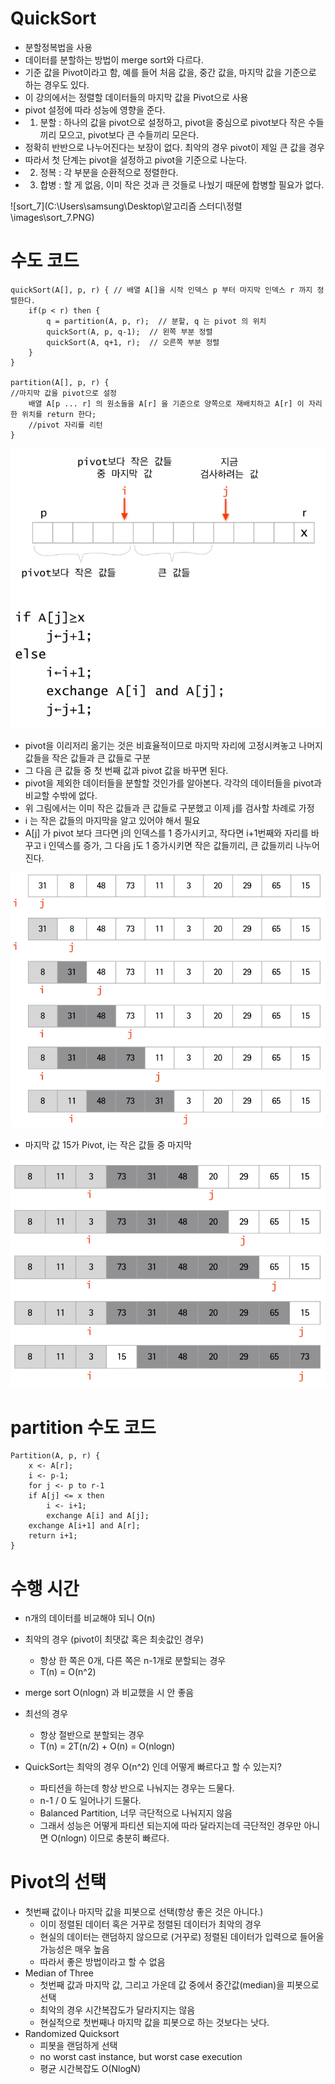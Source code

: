 # QuickSort

- 분할정복법을 사용
- 데이터를 분할하는 방법이 merge sort와 다르다.
- 기준 값을 Pivot이라고 함, 예를 들어 처음 값을, 중간 값을, 마지막 값을 기준으로 하는 경우도 있다.
- 이 강의에서는 정렬할 데이터들의 마지막 값을 Pivot으로 사용
- pivot 설정에 따라 성능에 영향을 준다.
- 1) 분할 : 하나의 값을 pivot으로 설정하고, pivot을 중심으로 pivot보다 작은 수들끼리 모으고, pivot보다 큰 수들끼리 모은다.
- 정확히 반반으로 나누어진다는 보장이 없다. 최악의 경우 pivot이 제일 큰 값을 경우
- 따라서 첫 단계는 pivot을 설정하고 pivot을 기준으로 나눈다.
- 2) 정복 : 각 부분을 순환적으로 정렬한다.
- 3) 합병 : 할 게 없음, 이미 작은 것과 큰 것들로 나눴기 때문에 합병할 필요가 없다.

 ![sort_7](C:\Users\samsung\Desktop\알고리즘 스터디\정렬\images\sort_7.PNG)



# 수도 코드

```
quickSort(A[], p, r) { // 배열 A[]을 시작 인덱스 p 부터 마지막 인덱스 r 까지 정렬한다.
	if(p < r) then {
		q = partition(A, p, r);  // 분할, q 는 pivot 의 위치
		quickSort(A, p, q-1);  // 왼쪽 부분 정렬
		quickSort(A, q+1, r);  // 오른쪽 부분 정렬
	}
}

partition(A[], p, r) {
//마지막 값을 pivot으로 설정
	배열 A[p ... r] 의 원소들을 A[r] 을 기준으로 양쪽으로 재배치하고 A[r] 이 자리한 위치를 return 한다;
	//pivot 자리를 리턴
}
```

<img src="images/sort_8.PNG" alt="sort_8" style="zoom:80%;" />

-  pivot을 이리저리 옮기는 것은 비효율적이므로 마지막 자리에 고정시켜놓고 나머지 값들을 작은 값들과 큰 값들로 구분
- 그 다음 큰 값들 중 첫 번째 값과 pivot 값을 바꾸면 된다.
- pivot을 제외한 데이터들을 분할할 것인가를 알아본다. 각각의 데이터들을 pivot과 비교할 수밖에 없다. 
- 위 그림에서는 이미 작은 값들과 큰 값들로 구분했고 이제 j를 검사할 차례로 가정
- i 는 작은 값들의 마지막을 알고 있어야 해서 필요
- A[j] 가 pivot 보다 크다면 j의 인덱스를 1 증가시키고, 작다면 i+1번째와 자리를 바꾸고 i 인덱스를 증가, 그 다음 j도 1 증가시키면 작은 값들끼리, 큰 값들끼리 나누어진다.



![sort_9](images/sort_9.PNG)

- 마지막 값 15가 Pivot, i는 작은 값들 중 마지막



![sort_10](images/sort_10.PNG)



# partition 수도 코드

```
Partition(A, p, r) {
	x <- A[r];
	i <- p-1;
	for j <- p to r-1
	if A[j] <= x then
		i <- i+1;
		exchange A[i] and A[j];
	exchange A[i+1] and A[r];
	return i+1;
}
```



# 수행 시간

- n개의 데이터를 비교해야 되니 O(n)
- 최악의 경우 (pivot이 최댓값 혹은 최솟값인 경우)
  - 항상 한 쪽은 0개, 다른 쪽은 n-1개로 분할되는 경우
  - T(n) = O(n^2)
- merge sort O(nlogn) 과 비교했을 시 안 좋음

- 최선의 경우
  - 항상 절반으로 분할되는 경우
  - T(n) = 2T(n/2) + O(n) = O(nlogn)

- QuickSort는 최악의 경우 O(n^2) 인데 어떻게 빠르다고 할 수 있는지?
  - 파티션을 하는데 항상 반으로 나눠지는 경우는 드물다.
  - n-1 / 0 도 일어나기 드물다.
  - Balanced Partition, 너무 극단적으로 나눠지지 않음
  - 그래서 성능은 어떻게 파티션 되는지에 따라 달라지는데 극단적인 경우만 아니면 O(nlogn) 이므로 충분히 빠르다.



# Pivot의 선택

- 첫번째 값이나 마지막 값을 피봇으로 선택(항상 좋은 것은 아니다.)
  - 이미 정렬된 데이터 혹은 거꾸로 정렬된 데이터가 최악의 경우
  - 현실의 데이터는 랜덤하지 않으므로 (거꾸로) 정렬된 데이터가 입력으로 들어올 가능성은 매우 높음
  - 따라서 좋은 방법이라고 할 수 없음
- Median of Three
  - 첫번째 값과 마지막 값, 그리고 가운데 값 중에서 중간값(median)을 피봇으로 선택
  - 최악의 경우 시간복잡도가 달라지지는 않음
  - 현실적으로 첫번째나 마지막 값을 피봇으로 하는 것보다는 낫다.
- Randomized Quicksort
  - 피봇을 랜덤하게 선택
  - no worst cast instance, but worst case execution
  - 평균 시간복잡도 O(NlogN)

